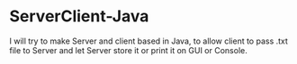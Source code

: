# ServerClient-Java
I will try to make Server and client based in Java, to allow client to pass .txt file to Server and let Server store it or print it on GUI or Console.
